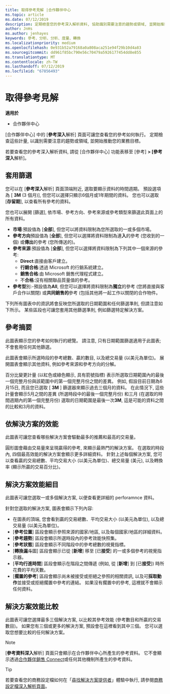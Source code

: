 ```yaml
---
title: 取得參考見解 |合作夥伴中心
ms.topic: article
ms.date: 07/12/2019
description: 定期檢查您的參考深入解析資料, 協助識別需要注意的趨勢或領域, 並開始推動您的業務目標。
author: JnHs
ms.author: jenhayes
keywords: 參考、分析、分析、度量、轉換
ms.localizationpriority: medium
ms.openlocfilehash: 0e931b52a79168a0a808aca251e94f29b10d4a83
ms.sourcegitcommit: dd961f85bc790e56c70479a5926177454dd8e855
ms.translationtype: MT
ms.contentlocale: zh-TW
ms.lasthandoff: 07/12/2019
ms.locfileid: "67856493"
---
```

# <a name="get-referral-insights"></a>取得參考見解

**適用於**

- 合作夥伴中心

[合作夥伴中心] 中的 [**參考深入**解析] 頁面可讓您查看您的參考如何執行。 定期檢查這些計量, 以識別需要注意的趨勢或領域, 並開始推動您的業務目標。

若要查看您的參考深入解析資料, 請從 [合作夥伴中心] 功能表移至 [參考] **> [參考深入**解析]。

## <a name="apply-filters"></a>套用篩選

您可以在 [**參考深入**解析] 頁面頂端附近, 選取要顯示資料的時間週期。 預設選項為 [ **3M** (3 個月)], 但您可以選擇只顯示6個月或1年期間的資料。 您也可以選取 [**存留期**], 以查看所有參考的資料。

您也可以展開 [篩選], 依市場、參考方向、參考來源或參考類型來篩選此頁面上的所有資料。
- **市場**:預設值為 [**全部**], 但您可以將資料限制為您所選取的一或多個市場。
- **參考方向**預設值為 [**全部**], 但您可以選擇將資料限制為連**入**的參考 (您收到的一個) 或**傳出**的參考 (您所傳送的)。
- **參考來源**:預設值為 [**全部**], 但您可以選擇將資料限制為下列其中一個來源的參考:
  - **Direct**:直接由客戶建立。
  - **行銷合格**:透過 Microsoft 的行銷系統建立。
  - **銷售合格**:由 Microsoft 銷售代理程式建立。
  - 不**合格**:沒有相關聯品質量值的參考。
- **參考型**別:-預設值為**All**, 但您可以選擇將資料限制為**獨立**的參考 (您將直接與客戶合作以關閉) 或**共同銷售的**參考 (包括其他將一起工作以關閉的合作物件。

下列所有圖表中的資訊將會反映您所選取的日期範圍和任何篩選準則, 但請注意如下所示。 某些區段也可讓您套用其他篩選準則, 例如篩選特定解決方案。

## <a name="referrals-summary"></a>參考摘要

此圖表顯示您的參考如何執行的總覽。 請注意, 只有日期範圍篩選適用于此圖表;不會套用任何其他篩選。 

此圖表會顯示所選時段的參考總數、贏的數目, 以及總交易量 (以美元為單位)。 展開圖表會顯示其他資料, 例如參考來源和參考方向的分解。 

百分比變更計量 (以紅色或綠色顯示, 具有箭號指標) 表示所選取日期範圍內的最後一個完整月份與該範圍中的第一個完整月份之間的差異。 例如, 假設目前日期為6月15日, 而且您已選取 [ **3M** ] 篩選器來顯示過去三個月的資料。 在此情況下, 這些計量會顯示5月之間的差異 (所選時段中的最後一個完整月份) 和三月 (在選取的時間週期內的第一個完整月份) 選取的日期範圍是最後一次**3M**, 這是可能的資料之間的比較和3月的資料。

## <a name="performance-by-solution"></a>依解決方案的效能

此圖表可讓您查看哪些解決方案會驅動最多的推薦和最高的交易量。

圓形圖會藉由交易量來呈現贏得的參考, 來顯示最熱門的解決方案。 在選取的時段內, 四個最高效能的解決方案會顯示更多詳細資料。 針對上述每個解決方案, 您可以查看贏的交易總數、平均交易大小 (以美元為單位)、總交易量 (美元), 以及轉換率 (顯示所贏的交易百分比)。

## <a name="solution-performance-breakdown"></a>解決方案效能細目

此圖表可讓您選取一或多個解決方案, 以便查看更詳細的 perforamnce 資料。

針對您選取的解決方案, 圖表會顯示下列內容:
- 在圖表的頂端, 您會看到贏的交易總數、平均交易大小 (以美元為單位), 以及總交易量 (以美元為單位)。
- [**參考位置**] 區段會顯示參照來源的國家/地區, 以及每個國家/地區的詳細資料。
- [**參考趨勢**] 區段會顯示所選時段內的參考效能快照集。
- [**參考狀態**] 區段會顯示不同階段中的參考總數的視覺指標。
- [**轉換漏斗**圖] 區段會顯示已從 [**新增**] 移至 [已**接受**]  的一或多個參考的視覺指示器。
- [**平均行進時間**] 區段會顯示在階段之間傳遞 (例如, 從 [**新增**] 到 [已**接受**]) 時所花費的平均天數。
- [**擱置的參考**] 區段會顯示尚未被接受或拒絕之參照的相關資訊, 以及可**採取動作**並接受或拒絕擱置中參考的連結。 如果沒有擱置中的參考, 這裡就不會顯示任何資料。

## <a name="solution-performance-comparison"></a>解決方案效能比較

此圖表可讓您選擇最多三個解決方案, 以比較其參考效能 (參考數目和所贏的交易數目)。 如果您有三個或更多的解決方案, 預設會在這裡看到其中三個。 您可以選取您想要比較的任何解決方案。

> [!NOTE]
> [**參考資料深入**解析] 頁面只會顯示在合作夥伴中心所產生的參考資料。 它不會顯示透過[合作夥伴銷售 Connect](https://support.microsoft.com/help/3170447/learn-to-use-partner-center-sales-connect)或任何其他機制所產生的參考資料。

> [!TIP]
> 若要查看您的商務設定檔如何在「[尋找解決方案提供者](https://www.microsoft.com/solution-providers/home)」體驗中執行, 請參閱[商務設定檔深入解析頁面](analyze-your-marketing-profile.md)。
